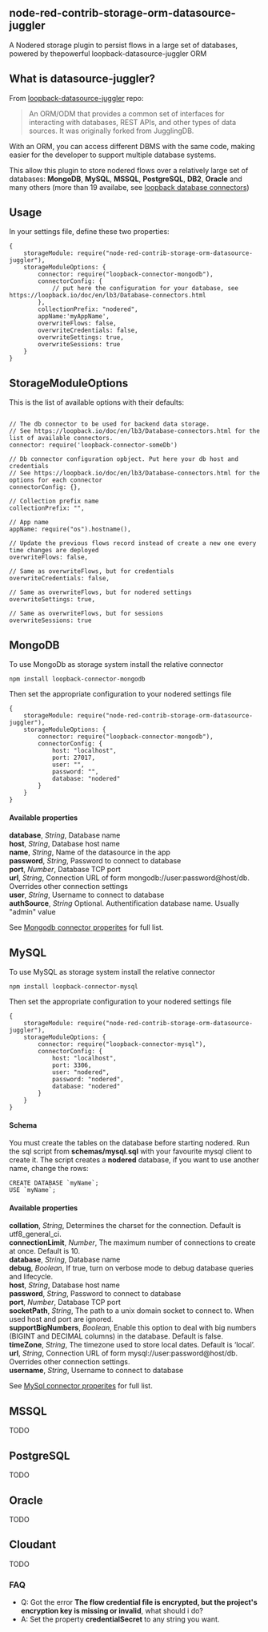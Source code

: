 ## node-red-contrib-storage-orm-datasource-juggler
A Nodered storage plugin to persist flows in a large set of databases, powered by thepowerful loopback-datasource-juggler ORM


## What is datasource-juggler?
From [loopback-datasource-juggler](https://github.com/strongloop/loopback-datasource-juggler) repo:
> An ORM/ODM that provides a common set of interfaces for interacting with databases, REST APIs, and other types of data sources. It was originally forked from JugglingDB.

With an ORM, you can access different DBMS with the same code, making easier for the developer to support multiple database systems.

This allow this plugin to store nodered flows over a relatively large set of databases: **MongoDB**, **MySQL**, **MSSQL**, **PostgreSQL**, **DB2**, **Oracle** and many others (more than 19 availabe, see [loopback database connectors](https://loopback.io/doc/en/lb3/Database-connectors.html))

## Usage
In your settings file, define these two properties:
```
{
    storageModule: require("node-red-contrib-storage-orm-datasource-juggler"),
    storageModuleOptions: {
        connector: require("loopback-connector-mongodb"),
        connectorConfig: {
            // put here the configuration for your database, see https://loopback.io/doc/en/lb3/Database-connectors.html
        },
        collectionPrefix: "nodered",
        appName:'myAppName',
        overwriteFlows: false,
        overwriteCredentials: false,
        overwriteSettings: true,
        overwriteSessions: true
    }
}
```

## StorageModuleOptions
This is the list of available options with their defaults:

```

// The db connector to be used for backend data storage.
// See https://loopback.io/doc/en/lb3/Database-connectors.html for the list of available connectors.
connector: require('loopback-connector-someDb')

// Db connector configuration opbject. Put here your db host and credentials
// See https://loopback.io/doc/en/lb3/Database-connectors.html for the options for each connector
connectorConfig: {}, 

// Collection prefix name
collectionPrefix: "",

// App name
appName: require("os").hostname(),

// Update the previous flows record instead of create a new one every time changes are deployed
overwriteFlows: false,

// Same as overwriteFlows, but for credentials
overwriteCredentials: false,

// Same as overwriteFlows, but for nodered settings
overwriteSettings: true,

// Same as overwriteFlows, but for sessions
overwriteSessions: true

```


## MongoDB
To use MongoDb as storage system install the relative connector 

```
npm install loopback-connector-mongodb
```

Then set the appropriate configuration to your nodered settings file

```
{
    storageModule: require("node-red-contrib-storage-orm-datasource-juggler"),
    storageModuleOptions: {
        connector: require("loopback-connector-mongodb"),
        connectorConfig: {
            host: "localhost",
            port: 27017,
            user: "",
            password: "",
            database: "nodered"
        }
    }
}
```

#### Available properties

**database**, *String*, Database name   
**host**, *String*, Database host name   
**name**, *String*, Name of the datasource in the app   
**password**, *String*, Password to connect to database   
**port**, *Number*, Database TCP port   
**url**, *String*, Connection URL of form mongodb://user:password@host/db. Overrides other connection settings   
**user**, *String*, Username to connect to database   
**authSource**, *String* Optional. Authentification database name. Usually "admin" value   

See [Mongodb connector properites](https://loopback.io/doc/en/lb3/MongoDB-connector.html#connection-properties) for full list.


## MySQL
To use MySQL as storage system install the relative connector 

```
npm install loopback-connector-mysql
```

Then set the appropriate configuration to your nodered settings file

```
{
    storageModule: require("node-red-contrib-storage-orm-datasource-juggler"),
    storageModuleOptions: {
        connector: require("loopback-connector-mysql"),
        connectorConfig: {
            host: "localhost",
            port: 3306,
            user: "nodered",
            password: "nodered",
            database: "nodered"
        }
    }
}

```

#### Schema 

You must create the tables on the database before starting nodered. Run the sql script from **schemas/mysql.sql** with your favourite mysql client to create it. The script creates a **nodered** database, if you want to use another name, change the rows:

```
CREATE DATABASE `myName`;
USE `myName`;
```

#### Available properties

**collation**, *String*, Determines the charset for the connection. Default is utf8_general_ci.   
**connectionLimit**, *Number*, The maximum number of connections to create at once. Default is 10.   
**database**, *String*, Database name   
**debug**, *Boolean*, If true, turn on verbose mode to debug database queries and lifecycle.   
**host**, *String*, Database host name   
**password**, *String*, Password to connect to database   
**port**, *Number*, Database TCP port   
**socketPath**, *String*, The path to a unix domain socket to connect to. When used host and port are ignored.   
**supportBigNumbers**, *Boolean*, Enable this option to deal with big numbers (BIGINT and DECIMAL columns) in the database. Default is false.   
**timeZone**, *String*, The timezone used to store local dates. Default is ‘local’.   
**url**, *String*, Connection URL of form mysql://user:password@host/db. Overrides other connection settings.   
**username**, *String*, Username to connect to database   

See [MySql connector properites](https://loopback.io/doc/en/lb3/MySQL-connector.html#properties) for full list.

## MSSQL
TODO

## PostgreSQL
TODO

## Oracle
TODO

## Cloudant
TODO

### FAQ

- Q: Got the error **The flow credential file is encrypted, but the project's encryption key is missing or invalid**, what should i do? 
- A: Set the property **credentialSecret** to any string you want.

